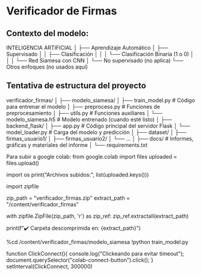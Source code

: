# Verificador de Firmas

## Contexto del modelo:

INTELIGENCIA ARTIFICIAL
│
├── Aprendizaje Automático
│   ├── Supervisado
│   │   ├── Clasificación
│   │   │   └── Clasificación Binaria (1 o 0)
│   │   │       └── Red Siamesa con CNN
│   └── No supervisado (no aplica)
└── Otros enfoques (no usados aquí)

## Tentativa de estructura del proyecto

verificador_firmas/
│
├── modelo_siamesa/
│   ├── train_model.py           # Código para entrenar el modelo
│   ├── preprocess.py            # Funciones de preprocesamiento
│   ├── utils.py                 # Funciones auxiliares
│   └── modelo_siamesa.h5        # Modelo entrenado (cuando esté listo)
│
├── backend_flask/
│   ├── app.py                   # Código principal del servidor Flask
│   └── model_loader.py          # Carga del modelo y predicción
│
├── dataset/
│   ├── firmas_usuario1/
│   ├── firmas_usuario2/
│   └── ...
│
├── docs/                        # Informes, gráficas y materiales del informe
│
└── requirements.txt

Para subir a google colab:
from google.colab import files
uploaded = files.upload()

import os
print("Archivos subidos:", list(uploaded.keys()))

import zipfile

zip_path = "verificador_firmas.zip"
extract_path = "/content/verificador_firmas"

with zipfile.ZipFile(zip_path, 'r') as zip_ref:
    zip_ref.extractall(extract_path)

print(f"✔️ Carpeta descomprimida en: {extract_path}")

%cd /content/verificador_firmas/modelo_siamesa
!python train_model.py

 
function ClickConnect(){
  console.log("Clickeando para evitar timeout");
  document.querySelector("colab-connect-button").click();
}
setInterval(ClickConnect, 300000)
